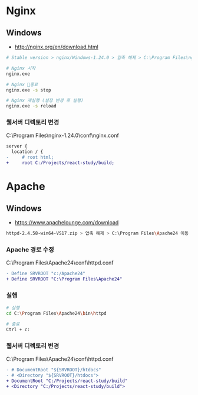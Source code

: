 # Nginx

## Windows
* http://nginx.org/en/download.html
```sh
# Stable version > nginx/Windows-1.24.0 > 압축 해제 > C:\Program Files\nginx-1.24.0 이동

# Nginx 시작
nginx.exe

# Nginx 종료
nginx.exe -s stop

# Nginx 재실행 (설정 변경 후 실행)
nginx.exe -s reload
```

### 웹서버 디렉토리 변경
C:\Program Files\nginx-1.24.0\conf\nginx.conf
```diff
server {
  location / {
-     # root html;
+     root C:/Projects/react-study/build;
```

# Apache

## Windows
* https://www.apachelounge.com/download
```sh
httpd-2.4.58-win64-VS17.zip > 압축 해제 > C:\Program Files\Apache24 이동
```

### Apache 경로 수정
C:\Program Files\Apache24\conf\httpd.conf
```diff
- Define SRVROOT "c:/Apache24"
+ Define SRVROOT "C:\Program Files\Apache24"
```

### 실행
```sh
# 실행
cd C:\Program Files\Apache24\bin\httpd

# 종료
Ctrl + c: 
```

### 웹서버 디렉토리 변경
C:\Program Files\Apache24\conf\httpd.conf
```diff
- # DocumentRoot "${SRVROOT}/htdocs"
- # <Directory "${SRVROOT}/htdocs">
+ DocumentRoot "C:/Projects/react-study/build"
+ <Directory "C:/Projects/react-study/build">
```
